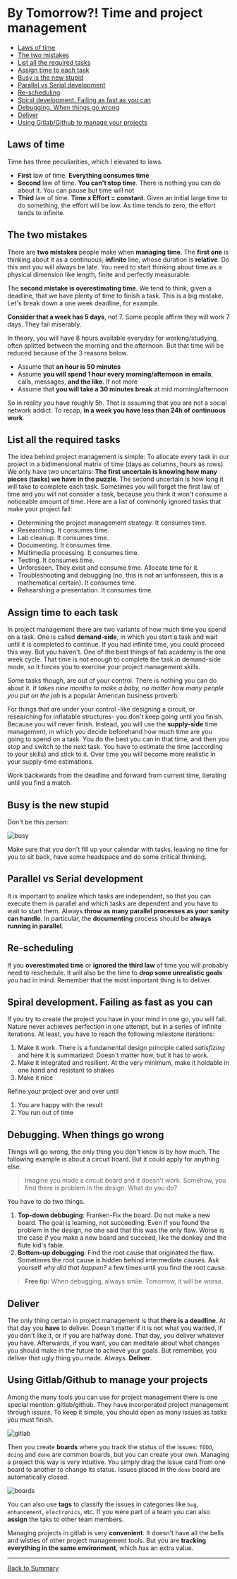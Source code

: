 # By Tomorrow?! Time and project management

* [Laws of time](#laws-of-time)
* [The two mistakes](#the-two-mistakes)
* [List all the required tasks](#list-all-the-required-tasks)
* [Assign time to each task](#assign-time-to-each-task)
* [Busy is the new stupid](#busy-is-the-new-stupid)
* [Parallel vs Serial development](#parallel-vs-serial-development)
* [Re-scheduling](#re-scheduling)
* [Spiral development. Failing as fast as you can](#spiral-development-failing-as-fast-as-you-can)
* [Debugging. When things go wrong](#debugging-when-things-go-wrong)
* [Deliver](#deliver)
* [Using Gitlab/Github to manage your projects](#using-gitlabgithub-to-manage-your-projects)

## Laws of time

Time has three peculiarities, which I elevated to laws.

* **First** law of time. **Everything consumes time**
* **Second** law of time. **You can't stop time**. There is nothing you can do about it. You can pause but time will not
* **Third** law of time. **Time x Effort = constant**. Given an initial large time to do something, the effort will be low. As time tends to zero, the effort tends to infinite.

## The two mistakes

There are **two mistakes** people make when **managing time**. The **first one** is thinking about it as a continuous, **infinite** line, whose duration is **relative**. Do this and you will always be late. You need to start thinking about time as a physical dimension like length, finite and perfectly measurable.

The **second mistake is overestimating time**. We tend to think, given a deadline, that we have plenty of time to finish a task. This is a big mistake. Let's break down a one week deadline, for example.

**Consider that a week has 5 days**, not 7. Some people affirm they will work 7 days. They fail miserably.

In theory, you will have 8 hours available everyday for working/studying, often splitted between the morning and the afternoon. But that time will be reduced because of the 3 reasons below.

* Assume that **an hour is 50 minutes**
* Assume **you will spend 1 hour every morning/afternoon in emails**, calls, messages, **and the like**. If not more
* Assume that **you will take a 30 minutes break** at mid morning/afternoon

So in reality you have roughly 5h. That is assuming that you are not a social network addict. To recap, **in a week you have less than 24h of continuous work**.

## List all the required tasks

The idea behind project management is simple: To allocate every task in our project in a bidimensional matrix of time (days as columns, hours as rows). We only have two uncertains: **The first uncertain is knowing how many pieces (tasks) we have in the puzzle**. The second uncertain is how long it will take to complete each task. Sometimes you will forget the first law of time and you will not consider a task, because you think it won't consume a noticeable amount of time. Here are a list of commonly ignored tasks that make your project fail:

* Determining the project management strategy. It consumes time.
* Researching. It consumes time.
* Lab cleanup. It consumes time.
* Documenting. It consumes time.
* Multimedia processing. It consumes time.
* Testing. It consumes time.
* Unforeseen. They exist and consume time. Allocate time for it.
* Troubleshooting and debugging (no, this is not an unforeseen, this is a mathematical certain). It consumes time.
* Rehearshing a presentation. It consumes time.

## Assign time to each task

In project management there are two variants of how much time you spend on a task. One is called **demand-side**, in which you start a task and wait until it is completed to continue. If you had infinite time, you could proceed this way. But you haven't. One of the best things of fab academy is the one week cycle. That time is not enough to complete the task in demand-side mode, so it forces you to exercise your project management skills.

Some tasks though, are out of your control. There is nothing you can do about it. *It takes nine months to make a baby, no matter how many people you put on the job* is a popular American business proverb.

For things that are under your control -like designing a circuit, or researching for inflatable structures- you don't keep going until you finish. Because you will never finish. Instead, you will use the **supply-side** time management, in which you decide beforehand how much time are you going to spend on a task. You do the best you can in that time, and then you stop and switch to the next task. You have to estimate the time (according to your skills) and stick to it. Over time you will become more realistic in your supply-time estimations.

Work backwards from the deadline and forward from current time, iterating until you find a match.

## Busy is the new stupid

Don't be this person:

![busy](img/pm/busy.jpg)

Make sure that you don't fill up your calendar with tasks, leaving no time for you to sit back, have some headspace and do some critical thinking.

## Parallel vs Serial development

It is important to analize which tasks are independent, so that you can execute them in parallel and which tasks are dependent and you have to wait to start them. Always **throw as many parallel processes as your sanity can handle**. In particular, the **documenting** process should be **always running in parallel**.

## Re-scheduling

If you **overestimated time** or **ignored the third law** of time you will probably need to reschedule. It will also be the time to **drop some unrealistic goals** you had in mind. Remember that the most important thing is to deliver.

## Spiral development. Failing as fast as you can

If you try to create the project you have in your mind in one go, you will fail. Nature never achieves perfection in one attempt, but in a series of infinite iterations. At least, you have to reach the following milestone iterations:

1. Make it work. There is a fundamental design principle called *satisfizing* and here it is summarized: Doesn't matter how, but it has to work.
2. Make it integrated and resilient. At the very minimum, make it holdable in one hand and resistant to shakes
3. Make it nice

Refine your project over and over until

1. You are happy with the result
2. You run out of time

## Debugging. When things go wrong

Things will go wrong, the only thing you don't know is by how much. The following example is about a circuit board. But it could apply for anything else. 

> Imagine you made a circuit board and it doesn't work. Somehow, you find there is problem in the design. What do you do?

You have to do two things.

1. **Top-down debbuging**: Franken-Fix the board. Do not make a new board. The goal is learning, not succeeding. Even if you found the problem in the design, no one said that this was the only flaw. Worse is the case if you make a new board and succeed, like the donkey and the flute kid's fable.
2. **Bottom-up debugging**: Find the root cause that originated the flaw. Sometimes the root cause is hidden behind intermediate causes. Ask yourself *why did that happen?* a few times until you find the root cause.

> **Free tip:** When debugging, always smile. Tomorrow, it will be worse.

## Deliver

The only thing certain in project management is that **there is a deadline**. At that day you **have** to deliver. Doesn't matter if it is not what you wanted, if you don't like it, or if you are halfway done. That day, you deliver whatever you have. Afterwards, if you want, you can meditate about what changes you should make in the future to achieve your goals. But remember, you deliver that ugly thing you made. Always. **Deliver**.

## Using Gitlab/Github to manage your projects

Among the many tools you can use for project management there is one special mention: gitlab/github. They have incorporated project management through *issues*. To keep it simple, you should open as many issues as tasks you must finish.

![gitlab](img/pm/pm1.png)

Then you create **boards** where you track the status of the issues: `TODO`, `doing` and `done` are common boards, but you can create your own. Managing a project this way is very intuitive. You simply drag the issue card from one board to another to change its status. Issues placed in the `done` board are automatically closed.

![boards](img/pm/board.png)

You can also use **tags** to classify the issues in categories like `bug`, `enhancement`, `electronics`, etc. If you were part of a team you can also **assign** the taks to other team members.

Managing projects in gitlab is very **convenient**. It doesn't have all the bells and wistles of other project management tools. But you are **tracking everything in the same environment**, which has an extra value.

---
[Back to Summary](../summary.md)
